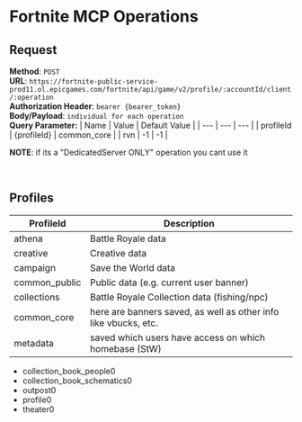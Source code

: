 # Fortnite MCP Operations

## Request

**Method**: `POST` \
**URL**: `https://fortnite-public-service-prod11.ol.epicgames.com/fortnite/api/game/v2/profile/:accountId/client/:operation` \
**Authorization Header**: `bearer {bearer_token}` \
**Body/Payload**: `individual for each operation` \
**Query Parameter:**
| Name | Value | Default Value |
| --- | --- | --- |
| profileId | {profileId} | common_core |
| rvn | -1 | -1 |

**NOTE**: if its a "DedicatedServer ONLY" operation you cant use it

<br>

## Profiles

| ProfileId | Description |
| --- | --- |
| athena | Battle Royale data |
| creative | Creative data |
| campaign | Save the World data |
| common_public | Public data (e.g. current user banner) |
| collections | Battle Royale Collection data (fishing/npc) |
| common_core | here are banners saved, as well as other info like vbucks, etc. |
| metadata | saved which users have access on which homebase (StW) |

- collection_book_people0
- collection_book_schematics0
- outpost0
- profile0
- theater0
